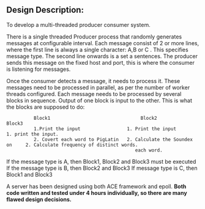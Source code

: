 Design Description:
-------------------

To develop a multi-threaded producer consumer system.
 
There is a single threaded Producer process that randomly generates messages at configurable interval. Each message consist of 2 or more lines, where the first line is always a single character: A,B or C . This specifies message type. The second line onwards is a set a sentences. The producer sends this message on the fixed host and port, this is where the consumer is listening for messages.
 
Once the consumer detects a message, it needs to process it.
These messages need to be processed in parallel, as per the number of worker threads configured.
Each message needs to be processed by several blocks in sequence. Output of one block is input to the other.
This is what the blocks are supposed to do:
 
              Block1                                 Block2                           Block3
              1.Print the input                 1. Print the input              1. print the input.
              2. Covert each word to PigLatin   2. Calculate the Soundex on     2. Calculate frequency of distinct words.
                                                   each word.


If the message type is A, then Block1, Block2 and Block3 must be executed
If the message type is B, then Block2 and Block3
If message type is C, then Block1 and Block3


A server has been designed using both ACE framework and epoll.
**Both code written and tested under 4 hours individually, so there are many flawed design decisions.**
